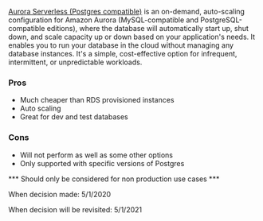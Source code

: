 [Aurora Serverless (Postgres compatible)](https://aws.amazon.com/rds/aurora/serverless/?nc=sn&loc=2&dn=6) is an on-demand, auto-scaling configuration for Amazon Aurora (MySQL-compatible and PostgreSQL-compatible editions), where the database will automatically start up, shut down, and scale capacity up or down based on your application's needs. It enables you to run your database in the cloud without managing any database instances. It's a simple, cost-effective option for infrequent, intermittent, or unpredictable workloads.

### Pros
* Much cheaper than RDS provisioned instances
* Auto scaling
* Great for dev and test databases

### Cons
* Will not perform as well as some other options
* Only supported with specific versions of Postgres

*** Should only be considered for non production use cases ***

When decision made: 5/1/2020

When decision will be revisited: 5/1/2021


